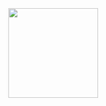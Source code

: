 <img height="180em" src="https://github-readme-stats.vercel.app/api?username=VHarastei&show_icons=true&hide_border=true&&count_private=true&include_all_commits=true" />
